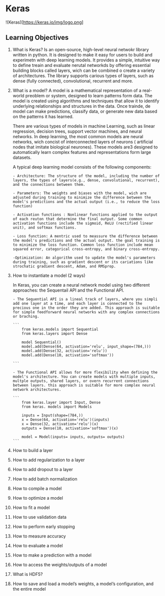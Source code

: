 # Keras

!(Keras)[https://keras.io/img/logo.png]

## Learning Objectives

1.  What is Keras?
    Is an open-source, high-level neural netwokr library written in python. It is designed to make it easy for users to build and experimetn with deep learning models. It provides a simple, intuitive way to define treain and evaluate nerutal networkds by offering essential building blocks called layers, wich can be combined o create a variety of architectures. The library supports carious types of layers, such as dense (fully connected), convolutional, recurrent and more.

2.  What is a model?
    A model is a mathematical representation of a real-world preoblem or system, designed to learn patterns form data. The model is created using algorithms and techniques that allow it to identify underlying relationships and structures in the data. Once trainde, de model can make predictions, classify data, or generate new data based on the patterns it has learned.

    There are various types of models in machine Learning, such as linear regression, decision trees, support vector machines, and neural networks. In deep learning, the most common models are neural networks, wich concist of interconnected layers of neurons ( artificial nodes that imitate biological neurones). These models are3 designed to automatically learn complex features and representations form large datasets.

    A typical deep learning model consists of the following components:

        - Architecture: The structure of the model, including the number of layers, the types of layers(e.g., dense, convolutional, recurrent), and the connections between them.

        - Parameters: The weights and biases with the model, wich are adjusted during training to minimize the difference between the model's predictions and the actual output (i.e., to reduce the loss function)

        - Activation functions : Nonlinear functions applied to the output of each reuton that determine the final output. Some common activation functions include the sigmoid, ReLU (rectified linear unit), and softmax functions.

        - Loss function: A mentric used to meassure the difference between the model's predictions and the actual output. the goal training is to minimize the loss function. Common loss function include mean squared error, categorical cross-entropy, and binary cross-entropy.

        -Optimization: An algorithm used to update the model's parameters during training, such as gradient descent or its cariations like strochatic gradient descent, Adam, and RMSprop.

3.  How to instantiate a model (2 ways)

    In Keras, you can create a neural network model using two different approaches: the Sequentail API and the Functional API.

        - The Sequential API is a lineal track of layers, where you simpli add one layer at a time, and each layer is connected to the precious one in the order they are added. This approach is suitable for simple feedforward neural networks with any complex connections or braching.

        ```
            from keras.models import Sequential
            from keras.layers import Dense

            model Sequential()
            model.add(Dense(64, activation='relu', input_shape=(784,)))
            model.add(Dense(32, activation='relu'))
            model.add(Dense(10, activation='softmax'))

        ```

        - The Functional API allows for more flexibility when defining the model's architecture. You can create models with multiple inputs, multple outputs, shared layers, or overn recurrent connections between layers. this approach is suitable for more complex neural network architectures.

        ```
            from keras.layer import Input, Dense
            from keras. models import Models

            inputs = Input(shape=(784,))
            x = Dense(64, activation='relu')(inputs)
            x = Dense(32, activation='relu')(x)
            outputs = Dense(10, activation='softmax')(x)

            model = Model(inputs= inputs, outputs= outputs)
        ```

4.  How to build a layer
5.  How to add regularization to a layer
6.  How to add dropout to a layer
7.  How to add batch normalization
8.  How to compile a model
9.  How to optimize a model
10. How to fit a model
11. How to use validation data
12. How to perform early stopping
13. How to measure accuracy
14. How to evaluate a model
15. How to make a prediction with a model
16. How to access the weights/outputs of a model
17. What is HDF5?
18. How to save and load a model’s weights, a model’s configuration, and the entire model

